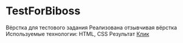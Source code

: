 # TestForBiboss
Вёрстка для тестового задания
Реализована отзывчивая вёрстка
Используемые технологии: HTML, CSS
Результат [Клик]()
